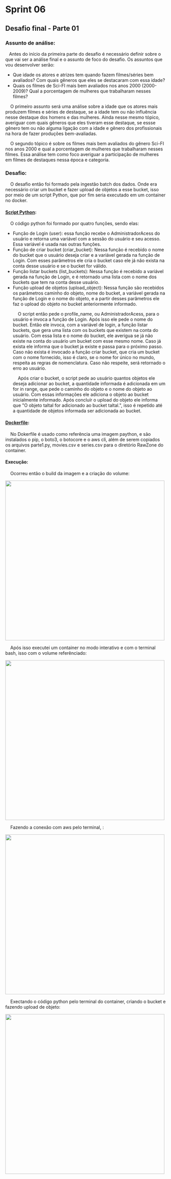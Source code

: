 # Sprint 06
## Desafio final - Parte 01
### Assunto de análise:
&nbsp;&nbsp;&nbsp;Antes do início da primeira parte do desafio é necessário definir sobre o que vai ser a análise final e o assunto de foco do desafio. Os assuntos que vou desenvolver serão:
* Que idade os atores e atrizes tem quando fazem filmes/séries bem avaliados? Com quais gêneros que eles se destacaram com essa idade?
* Quais os filmes de Sci-FI mais bem avaliados nos anos 2000 (2000-2009)? Qual a porcentagem de mulheres que trabalharam nesses filmes?

<p>
&nbsp;&nbsp;&nbsp; O primeiro assunto será uma análise sobre a idade que os atores mais produzem filmes e séries de destaque, se a idade tem ou não influência nesse destaque dos homens e das mulheres. Ainda nesse mesmo tópico, averiguar com quais gêneros que eles tiveram esse destaque, se essse gênero tem ou não alguma ligação com a idade e gênero dos profissionais na hora de fazer produções bem-avaliadas. <p>
&nbsp;&nbsp;&nbsp; O segundo tópico é sobre os filmes mais bem avaliados do gênero Sci-FI nos anos 2000 e qual a porcentagem de mulheres que trabalharam nesses filmes. Essa análise tem como foco averiguar a participação de mulheres em filmes de destaques nessa época e categoria.

### Desafio:
&nbsp;&nbsp;&nbsp; O desafio então foi formado pela ingestão batch dos dados. Onde era necessário criar um bucket e fazer upload de objetos a esse bucket, isso por meio de um script Python, que por fim seria executado em um container no docker.
#### [Script Python](https://github.com/rehbeinp/EstagioC_UOL/blob/main/Sprint06/3.Evid%C3%AAncias/Desafio/parte1.py):
&nbsp;&nbsp;&nbsp; O código python foi formado por quatro funções, sendo elas:
* Função de Login (user): essa função recebe o AdministradorAcess do usuário e retorna uma variável com a sessão do usuário e seu acesso. Essa variável é usada nas outras funções.
* Função de criar bucket (criar_bucket): Nessa função é recebido o nome do bucket que o usuário deseja criar e a variável gerada na função de Login. Com esses parâmetros ele cria o bucket caso ele já não exista na conta desse usuário e se o bucket for válido.
* Função listar buckets (list_buckets): Nessa função é recebido a variável gerada na função de Login, e é retornado uma lista com o nome dos buckets que tem na conta desse usuário.
* Função upload de objetos (upload_object): Nessa função são recebidos os parâmetros caminho do objeto, nome do bucket, a variável gerada na função de Login e o nome do objeto, e a partir desses parâmetros ele faz o upload do objeto no bucket anteriormente informado.<p>
&nbsp;&nbsp;&nbsp; O script então pede o profile_name, ou AdministradorAcess, para o usuário e invoca a função de Login. Após isso ele pede o nome do bucket. Então ele invoca, com a variável de login, a função listar buckets, que gera uma lista com os buckets que existem na conta do usuário. Com essa lista e o nome do bucket, ele averigua se já não existe na conta do usuário um bucket com esse mesmo nome. Caso já exista ele informa que o bucket ja existe e passa para o próximo passo. Caso não exista é invocado a função criar bucket, que cria um bucket com o nome fornecido, isso é claro, se o nome for único no mundo, respeita as regras de nomenclatura. Caso não respeite, será retornado o erro ao usuário. <p>
&nbsp;&nbsp;&nbsp; Após criar o bucket, o script pede ao usuário quantos objetos ele deseja adicionar ao bucket, a quantidade informada é adicionada em um for in range, que pede o caminho do objeto e o nome do objeto ao usuário. Com essas informações ele adiciona o objeto ao bucket inicialmente informado. Após concluír o upload do objeto ele informa que "O objeto taltal for adicionado ao bucket taltal.", isso é repetido até a quantidade de objetos informada ser adicionada ao bucket.   

#### [Dockerfile](https://github.com/rehbeinp/EstagioC_UOL/blob/main/Sprint06/3.Evid%C3%AAncias/Desafio/Dockerfile):
&nbsp;&nbsp;&nbsp; No Dokerfile é usado como referência uma imagem paython, e são instalados o pip, o boto3, o botocore e o aws cli, além de serem copiados os arquivos parte1.py, movies.csv e series.csv para o diretório RawZone do container.

#### Execução:
&nbsp;&nbsp;&nbsp; Ocorreu então o build da imagem e a criação do volume: <p>
<img src=..\Sprint06\3.Evidências\Desafio\imagem1.png width=500><p>
&nbsp;&nbsp;&nbsp; Após isso executei um container no modo interativo e com o terminal bash, isso com o volume referênciado: <p>
<img src=..\Sprint06\3.Evidências\Desafio\imagem2.png width=500> <p>
&nbsp;&nbsp;&nbsp; Fazendo a conexão com aws pelo terminal, : <p>
<img src=..\Sprint06\3.Evidências\Desafio\imagem3.png width=500> <p>
&nbsp;&nbsp;&nbsp; Exectando o código python pelo terminal do container, criando o bucket e fazendo upload de objeto: <p>
<img src=..\Sprint06\3.Evidências\Desafio\imagem4.png width=500>
